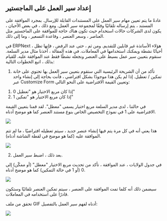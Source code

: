 ## إعداد سير العمل على الماجستير

عادةً ما يتم تعيين مهام سير العمل على المستندات القابلة للإرسال. بمجرد الموافقة على المستند ، يتم إرساله تلقائيًا وفقًا لمجموعة سير العمل. ومع ذلك ، في بعض الأحيان ، يكون لدى الشركات حالات استخدام حيث تكون هناك حاجة للموافقة على الماجستير مثل العناصر ، وسعر العنصر ، وقاعدة التسعير ، وما إلى ذلك.

في ERPNext ، هؤلاء الأساتذة غير قابلين للتقديم. ومن ثم ، حتى عند الرفض ، فإنها تظل أحيانًا نشطة ويمكنك استخدامها في المعاملات. في هذه المقالة ، أخذنا مثال مدير السلعة. سنقوم بتعيين سير عمل بسيط على العنصر ونجعله نشطًا فقط عند الموافقة عليه. للقيام بذلك ، اتبع الخطوات التالية:

1) تأكد من أن الشريحة الرئيسية التي ستقوم بتعيين سير العمل بها تحتوي على خانة تمكين / تعطيل. إذا لم يكن هذا موجودًا بشكل افتراضي ، فأنت بحاجة إلى إنشاء واحد عبر Customize Form وتعيين القيمة الافتراضية على النحو التالي:

1. 0 إذا كان مربع الاختيار هو "تعطيل"
2. 1 إذا كان مربع الاختيار هو "تمكين"

في حالتنا ، لدى مدير السلعة مربع اختيار يسمى "معطل". لقد قمنا بتعيين القيمة الافتراضية على 1 في نموذج التخصيص الخاص بنوع مستند العنصر كما هو موضح أدناه.

![](https://docs.erpnext.com/files/ubLZfPq.png)

هذا يعني أنه في كل مرة يتم فيها إنشاء عنصر جديد ، سيتم تعطيله افتراضيًا ، ما لم تتم الموافقة عليه (كما هو موضح في لقطة الشاشة أدناه).

![](https://docs.erpnext.com/files/yPOQ2fT.png)

2) بعد ذلك ، اضبط سير العمل.

في جدول الولايات ، عند الموافقة ، تأكد من تحديث مربع الاختيار "معطل" (أو ممكّن) إلى 0 (أو 1 في حالة التمكين) كما هو موضح أدناه.

![](https://docs.erpnext.com/files/Qf3QXyo.png)

سيضمن ذلك أنه كلما تمت الموافقة على العنصر ، سيتم تمكين العنصر تلقائيًا وستكون قادرًا على استخدامه في المعاملات.

تحقق من ملف GIF أدناه لفهم سير العمل بالتفصيل:

![](https://docs.erpnext.com/files/olzpAk2.gif)